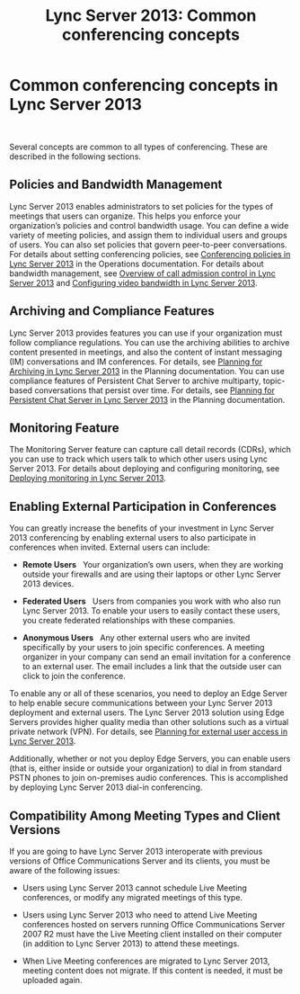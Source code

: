 ﻿---
title: 'Lync Server 2013: Common conferencing concepts'
TOCTitle: Common conferencing concepts
ms:assetid: a21d4987-1c0a-44c8-8a39-9c17ffb57f3c
ms:mtpsurl: https://technet.microsoft.com/en-us/library/JJ688158(v=OCS.15)
ms:contentKeyID: 49733762
ms.date: 07/23/2014
mtps_version: v=OCS.15
---

# Common conferencing concepts in Lync Server 2013

 


Several concepts are common to all types of conferencing. These are described in the following sections.

## Policies and Bandwidth Management

Lync Server 2013 enables administrators to set policies for the types of meetings that users can organize. This helps you enforce your organization’s policies and control bandwidth usage. You can define a wide variety of meeting policies, and assign them to individual users and groups of users. You can also set policies that govern peer-to-peer conversations. For details about setting conferencing policies, see [Conferencing policies in Lync Server 2013](lync-server-2013-conferencing-policies.md) in the Operations documentation. For details about bandwidth management, see [Overview of call admission control in Lync Server 2013](lync-server-2013-overview-of-call-admission-control.md) and [Configuring video bandwidth in Lync Server 2013](lync-server-2013-configuring-video-bandwidth.md).

## Archiving and Compliance Features

Lync Server 2013 provides features you can use if your organization must follow compliance regulations. You can use the archiving abilities to archive content presented in meetings, and also the content of instant messaging (IM) conversations and IM conferences. For details, see [Planning for Archiving in Lync Server 2013](lync-server-2013-planning-for-archiving.md) in the Planning documentation. You can use compliance features of Persistent Chat Server to archive multiparty, topic-based conversations that persist over time. For details, see [Planning for Persistent Chat Server in Lync Server 2013](lync-server-2013-planning-for-persistent-chat-server.md) in the Planning documentation.

## Monitoring Feature

The Monitoring Server feature can capture call detail records (CDRs), which you can use to track which users talk to which other users using Lync Server 2013. For details about deploying and configuring monitoring, see [Deploying monitoring in Lync Server 2013](lync-server-2013-deploying-monitoring.md).

## Enabling External Participation in Conferences

You can greatly increase the benefits of your investment in Lync Server 2013 conferencing by enabling external users to also participate in conferences when invited. External users can include:

  - **Remote Users**   Your organization’s own users, when they are working outside your firewalls and are using their laptops or other Lync Server 2013 devices.

  - **Federated Users**   Users from companies you work with who also run Lync Server 2013. To enable your users to easily contact these users, you create federated relationships with these companies.

  - **Anonymous Users**   Any other external users who are invited specifically by your users to join specific conferences. A meeting organizer in your company can send an email invitation for a conference to an external user. The email includes a link that the outside user can click to join the conference.

To enable any or all of these scenarios, you need to deploy an Edge Server to help enable secure communications between your Lync Server 2013 deployment and external users. The Lync Server 2013 solution using Edge Servers provides higher quality media than other solutions such as a virtual private network (VPN). For details, see [Planning for external user access in Lync Server 2013](lync-server-2013-planning-for-external-user-access.md).

Additionally, whether or not you deploy Edge Servers, you can enable users (that is, either inside or outside your organization) to dial in from standard PSTN phones to join on-premises audio conferences. This is accomplished by deploying Lync Server 2013 dial-in conferencing.

## Compatibility Among Meeting Types and Client Versions

If you are going to have Lync Server 2013 interoperate with previous versions of Office Communications Server and its clients, you must be aware of the following issues:

  - Users using Lync Server 2013 cannot schedule Live Meeting conferences, or modify any migrated meetings of this type.

  - Users using Lync Server 2013 who need to attend Live Meeting conferences hosted on servers running Office Communications Server 2007 R2 must have the Live Meeting client installed on their computer (in addition to Lync Server 2013) to attend these meetings.

  - When Live Meeting conferences are migrated to Lync Server 2013, meeting content does not migrate. If this content is needed, it must be uploaded again.

